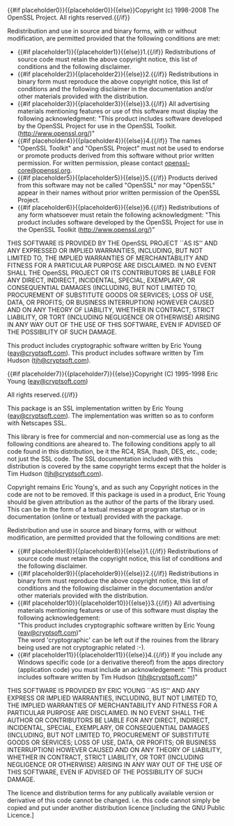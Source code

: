 {{#if placeholder0}}{{placeholder0}}{{else}}Copyright (c) 1998-2008 The OpenSSL Project. All rights reserved.{{/if}}

Redistribution and use in source and binary forms, with or without modification, are permitted provided that the following conditions are met:

* {{#if placeholder1}}{{placeholder1}}{{else}}1.{{/if}} Redistributions of source code must retain the above copyright notice, this list of conditions and the following disclaimer.
* {{#if placeholder2}}{{placeholder2}}{{else}}2.{{/if}} Redistributions in binary form must reproduce the above copyright notice, this list of conditions and the following disclaimer in the documentation and/or other materials provided with the distribution.
* {{#if placeholder3}}{{placeholder3}}{{else}}3.{{/if}} All advertising materials mentioning features or use of this software must display the following acknowledgment: &quot;This product includes software developed by the OpenSSL Project for use in the OpenSSL Toolkit. (http://www.openssl.org/)&quot;
* {{#if placeholder4}}{{placeholder4}}{{else}}4.{{/if}} The names &quot;OpenSSL Toolkit&quot; and &quot;OpenSSL Project&quot; must not be used to endorse or promote products derived from this software without prior written permission. For written permission, please contact openssl-core@openssl.org.
* {{#if placeholder5}}{{placeholder5}}{{else}}5.{{/if}} Products derived from this software may not be called &quot;OpenSSL&quot; nor may &quot;OpenSSL&quot; appear in their names without prior written permission of the OpenSSL Project.
* {{#if placeholder6}}{{placeholder6}}{{else}}6.{{/if}} Redistributions of any form whatsoever must retain the following acknowledgment: &quot;This product includes software developed by the OpenSSL Project for use in the OpenSSL Toolkit (http://www.openssl.org/)&quot;

THIS SOFTWARE IS PROVIDED BY THE OpenSSL PROJECT ``AS IS'' AND ANY EXPRESSED OR IMPLIED WARRANTIES, INCLUDING, BUT NOT LIMITED TO, THE IMPLIED WARRANTIES OF MERCHANTABILITY AND FITNESS FOR A PARTICULAR PURPOSE ARE DISCLAIMED. IN NO EVENT SHALL THE OpenSSL PROJECT OR ITS CONTRIBUTORS BE LIABLE FOR ANY DIRECT, INDIRECT, INCIDENTAL, SPECIAL, EXEMPLARY, OR CONSEQUENTIAL DAMAGES (INCLUDING, BUT NOT LIMITED TO, PROCUREMENT OF SUBSTITUTE GOODS OR SERVICES; LOSS OF USE, DATA, OR PROFITS; OR BUSINESS INTERRUPTION) HOWEVER CAUSED AND ON ANY THEORY OF LIABILITY, WHETHER IN CONTRACT, STRICT LIABILITY, OR TORT (INCLUDING NEGLIGENCE OR OTHERWISE) ARISING IN ANY WAY OUT OF THE USE OF THIS SOFTWARE, EVEN IF ADVISED OF THE POSSIBILITY OF SUCH DAMAGE.

This product includes cryptographic software written by Eric Young (eay@cryptsoft.com). This product includes software written by Tim Hudson (tjh@cryptsoft.com).

{{#if placeholder7}}{{placeholder7}}{{else}}Copyright (C) 1995-1998 Eric Young (eay@cryptsoft.com)
           
All rights reserved.{{/if}}

This package is an SSL implementation written by Eric Young (eay@cryptsoft.com). The implementation was written so as to conform with Netscapes SSL.

This library is free for commercial and non-commercial use as long as the following conditions are aheared to. The following conditions apply to all code found in this distribution, be it the RC4, RSA, lhash, DES, etc., code; not just the SSL code. The SSL documentation included with this distribution is covered by the same copyright terms except that the holder is Tim Hudson (tjh@cryptsoft.com).

Copyright remains Eric Young's, and as such any Copyright notices in the code are not to be removed. If this package is used in a product, Eric Young should be given attribution as the author of the parts of the library used. This can be in the form of a textual message at program startup or in documentation (online or textual) provided with the package.

Redistribution and use in source and binary forms, with or without modification, are permitted provided that the following conditions are met:

* {{#if placeholder8}}{{placeholder8}}{{else}}1.{{/if}} Redistributions of source code must retain the copyright notice, this list of conditions and the following disclaimer.
* {{#if placeholder9}}{{placeholder9}}{{else}}2.{{/if}} Redistributions in binary form must reproduce the above copyright notice, this list of conditions and the following disclaimer in the documentation and/or other materials provided with the distribution.
* {{#if placeholder10}}{{placeholder10}}{{else}}3.{{/if}} All advertising materials mentioning features or use of this software must display the following acknowledgement:   
   &quot;This product includes cryptographic software written by Eric Young (eay@cryptsoft.com)&quot;   
   The word 'cryptographic' can be left out if the rouines from the library being used are not cryptographic related :-).
* {{#if placeholder11}}{{placeholder11}}{{else}}4.{{/if}} If you include any Windows specific code (or a derivative thereof) from the apps directory (application code) you must include an acknowledgement: &quot;This product includes software written by Tim Hudson (tjh@cryptsoft.com)&quot;

THIS SOFTWARE IS PROVIDED BY ERIC YOUNG ``AS IS'' AND ANY EXPRESS OR IMPLIED WARRANTIES, INCLUDING, BUT NOT LIMITED TO, THE IMPLIED WARRANTIES OF MERCHANTABILITY AND FITNESS FOR A PARTICULAR PURPOSE ARE DISCLAIMED. IN NO EVENT SHALL THE AUTHOR OR CONTRIBUTORS BE LIABLE FOR ANY DIRECT, INDIRECT, INCIDENTAL, SPECIAL, EXEMPLARY, OR CONSEQUENTIAL DAMAGES (INCLUDING, BUT NOT LIMITED TO, PROCUREMENT OF SUBSTITUTE GOODS OR SERVICES; LOSS OF USE, DATA, OR PROFITS; OR BUSINESS INTERRUPTION) HOWEVER CAUSED AND ON ANY THEORY OF LIABILITY, WHETHER IN CONTRACT, STRICT LIABILITY, OR TORT (INCLUDING NEGLIGENCE OR OTHERWISE) ARISING IN ANY WAY OUT OF THE USE OF THIS SOFTWARE, EVEN IF ADVISED OF THE POSSIBILITY OF SUCH DAMAGE.

The licence and distribution terms for any publically available version or derivative of this code cannot be changed. i.e. this code cannot simply be copied and put under another distribution licence [including the GNU Public Licence.]